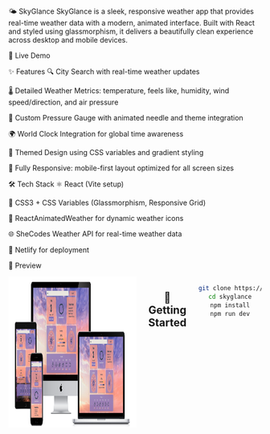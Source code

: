 🌤️ SkyGlance
SkyGlance is a sleek, responsive weather app that provides real-time weather data with a modern, animated interface. Built with React and styled using glassmorphism, it delivers a beautifully clean experience across desktop and mobile devices.

🔗 Live Demo

✨ Features
🔍 City Search with real-time weather updates

🌡️ Detailed Weather Metrics: temperature, feels like, humidity, wind speed/direction, and air pressure

🎯 Custom Pressure Gauge with animated needle and theme integration

🌍 World Clock Integration for global time awareness

🎨 Themed Design using CSS variables and gradient styling

📱 Fully Responsive: mobile-first layout optimized for all screen sizes

🛠️ Tech Stack
⚛️ React (Vite setup)

🎨 CSS3 + CSS Variables (Glassmorphism, Responsive Grid)

🌈 ReactAnimatedWeather for dynamic weather icons

🌐 SheCodes Weather API for real-time weather data

🚀 Netlify for deployment

📸 Preview

<div align="center" style="display: flex; justify-content: center; gap: 1.5rem;">
  <div>
    <img src="./DeviceMockUp.png" alt="Desktop" style="height: 300px;" />
</div>



## 🚀 Getting Started

```bash
git clone https://github.com/CindaCodes/SkyGlance
cd skyglance
npm install
npm run dev


